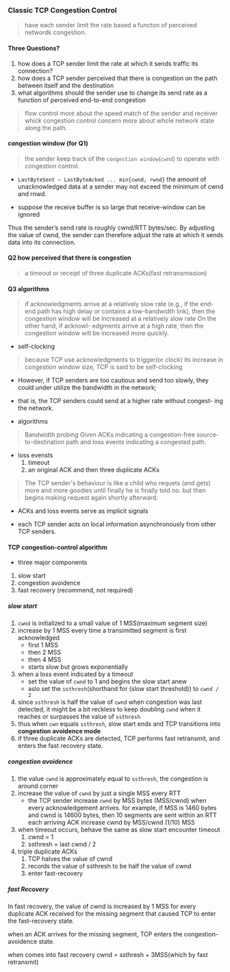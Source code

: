 ### Classic TCP Congestion Control

> have each sender limit the rate based a functon of perceived networdk congestion.

#### Three Questions?

1. how does a TCP sender limit the rate at which it sends traffic its connection?
2. how does a TCP sender perceived that there is congestion on the path between itself and the destination
3. what algorithms should the sender use to change its send rate as a function of perceived end-to-end congestion

> flow control more about the speed match of the sender and receiver
> whick congestion control concern more about whole network state along the path.

#### congestion window (for Q1)
> the sender keep track of the `congestion window`(`cwnd`) to operate with congestion control.

- `LastByteSent – LastByteAcked ... min{cwnd, rwnd}`
the amount of unacknowledged data at a sender may not exceed the minimum of cwnd and rnwd.

- suppose the receive buffer is so large that receive-window can be ignored

Thus the sender’s send rate is roughly cwnd/RTT bytes/sec. 
By adjusting the value of cwnd, the sender can therefore adjust the rate at which it sends data into its connection.

#### Q2 how perceived that there is congestion

> a timeout or receipt of three duplicate ACKs(fast retransmission)

#### Q3 algorithms
> if acknowledgments arrive at a relatively slow rate (e.g., if the end-end path has high delay or contains a low-bandwidth link), then the congestion window will be increased at a relatively slow rate
>  On the other hand, if acknowl- edgments arrive at a high rate, then the congestion window will be increased more quickly.

- self-clocking
> because TCP use acknowledgments to trigger(or clock) its increase in congestion window size, TCP is said to be self-clocking

- However, if TCP senders are too cautious and send too slowly, they could under utilize the bandwidth in the network; 
- that is, the TCP senders could send at a higher rate without congest- ing the network.

- algorithms

> Bandwidth probing
Given ACKs indicating a congestion-free source-to-destination path and loss events indicating a congested path.
- loss evensts
  1. timeout
  2. an original ACK and then three duplicate ACKs
> The TCP sender's behaviour is like a child who requets (and gets) more and more goodies until finally he is finally told no.
> but then begins making request again shortly afterward.

- ACKs and loss events serve as implicit signals

- each TCP sender acts on local information asynchronously from other TCP senders.

#### TCP congestion-control algorithm

- three major components
1. slow start
2. congestion avoidence
3. fast recovery (recommend, not required)

##### slow start
1. `cwnd` is initialized to a small value of 1 MSS(maximum segment size)
2. increase by 1 MSS every time a transimitted segment is first acknowledged
   - first 1 MSS
   - then 2 MSS
   - then 4 MSS
   - starts slow but grows exponentially
3. when a loss event indicated by a timeout
   - set the value of `cwnd` to 1 and begins the slow start anew
   - aslo set the `ssthresh`(shorthand for (slow start threshold)) to `cwnd / 2`
4. since `ssthresh` is half the value of `cwnd` when congestion was last detected, it might be a bit reckless to keep 
   doubling `cwnd` when it reaches or surpasses the value of `ssthresh`
5. thus when `cwn` equals `ssthresh`, slow start ends and TCP transitions into **congestion avoidence mode**
6. if three duplicate ACKs are detected, TCP performs fast retransmit, and enters the fast recovery state.

##### congestion avoidence
1. the value `cwnd` is approximately equal to `ssthresh`, the congestion is around corner
2. increase the value of `cwnd` by just a single MSS every RTT
   - the TCP sender increase `cwnd` by MSS bytes (MSS/cwnd) when every acknowledgement arrives.
     for example, if MSS is 1460 bytes and cwnd is 14600 bytes, then 10 segments are sent within an RTT
     each arriving ACK increase cwnd by MSS/cwnd (1/10) MSS
3. when timeout occurs, behave the same as slow start encounter timeout
   1. cwnd = 1
   2. ssthresh = last cwnd / 2
4. triple duplicate ACKs
   1. TCP halves the value of cwnd
   2. records the value of ssthresh to be half the value of cwnd
   3. enter fast-recovery

##### fast Recovery

In fast recovery, the value of cwnd is increased by 1 MSS for every duplicate ACK received for the missing segment that caused TCP to enter the fast-recovery state. 

when an ACK arrives for the missing segment, TCP enters the congestion-avoidence state.

when comes into fast recovery cwnd = ssthresh + 3MSS(which by fast retransmit)
   





